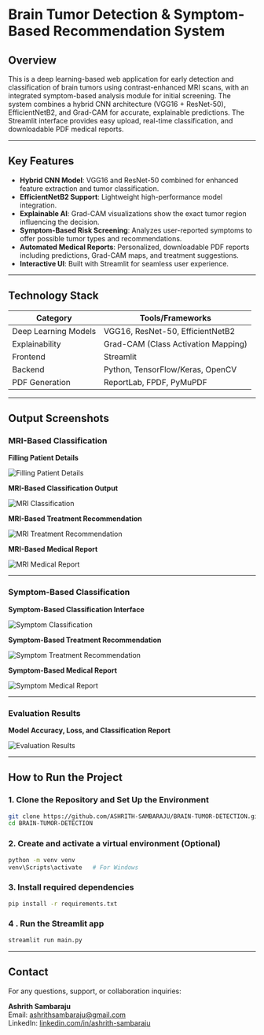 # Brain Tumor Detection & Symptom-Based Recommendation System

## Overview  
This is a deep learning-based web application for early detection and classification of brain tumors using contrast-enhanced MRI scans, with an integrated symptom-based analysis module for initial screening. The system combines a hybrid CNN architecture (VGG16 + ResNet-50), EfficientNetB2, and Grad-CAM for accurate, explainable predictions. The Streamlit interface provides easy upload, real-time classification, and downloadable PDF medical reports.

---

## Key Features  

- **Hybrid CNN Model**: VGG16 and ResNet-50 combined for enhanced feature extraction and tumor classification.  
- **EfficientNetB2 Support**: Lightweight high-performance model integration.  
- **Explainable AI**: Grad-CAM visualizations show the exact tumor region influencing the decision.  
- **Symptom-Based Risk Screening**: Analyzes user-reported symptoms to offer possible tumor types and recommendations.  
- **Automated Medical Reports**: Personalized, downloadable PDF reports including predictions, Grad-CAM maps, and treatment suggestions.  
- **Interactive UI**: Built with Streamlit for seamless user experience.

---

## Technology Stack

| Category           | Tools/Frameworks                                   |
|--------------------|----------------------------------------------------|
| Deep Learning Models | VGG16, ResNet-50, EfficientNetB2                 |
| Explainability      | Grad-CAM (Class Activation Mapping)               |
| Frontend            | Streamlit                                         |
| Backend             | Python, TensorFlow/Keras, OpenCV                  |
| PDF Generation      | ReportLab, FPDF, PyMuPDF                          |


---

## Output Screenshots

### MRI-Based Classification

**Filling Patient Details**  

![Filling Patient Details](data/outputs/filling_patient%20details.jpg)

**MRI-Based Classification Output**  

![MRI Classification](data/outputs/mri_based_classification.jpg)

**MRI-Based Treatment Recommendation**  

![MRI Treatment Recommendation](data/outputs/mri_based_treatment_recommedation.jpg)

**MRI-Based Medical Report**  

![MRI Medical Report](data/outputs/mri_based_medicalreport.png)

---

### Symptom-Based Classification

**Symptom-Based Classification Interface**  

![Symptom Classification](data/outputs/symptom_based_classification.jpg)

**Symptom-Based Treatment Recommendation**  

![Symptom Treatment Recommendation](data/outputs/symptom_based_treatment_recommendation.jpg)

**Symptom-Based Medical Report**  

![Symptom Medical Report](data/outputs/symptom_based_medicalreport.png)

---

### Evaluation Results

**Model Accuracy, Loss, and Classification Report**  

![Evaluation Results](data/outputs/evaluation_results.png)

---

## How to Run the Project

### 1. Clone the Repository and Set Up the Environment

```bash
git clone https://github.com/ASHRITH-SAMBARAJU/BRAIN-TUMOR-DETECTION.git
cd BRAIN-TUMOR-DETECTION
```

### 2. Create and activate a virtual environment (Optional)
```bash
python -m venv venv
venv\Scripts\activate   # For Windows
```
### 3. Install required dependencies
```bash
pip install -r requirements.txt
```
### 4 . Run the Streamlit app
```bash
streamlit run main.py
```
---

## Contact

For any questions, support, or collaboration inquiries:

**Ashrith Sambaraju**  
  Email: ashrithsambaraju@gmail.com  
  LinkedIn: [linkedin.com/in/ashrith-sambaraju](https://www.linkedin.com/in/ashrith-sambaraju)





